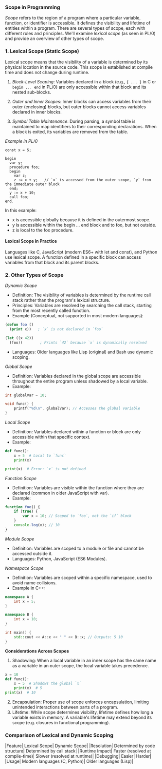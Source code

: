 
### Scope in Programming

*Scope* refers to the region of a program where a particular variable, function, or identifier is accessible.
It defines the visibility and lifetime of entities within a program. There are several types of scope, each
with different rules and principles. We'll examine *lexical scope* (as seen in PL/0) and provide an overview
of other types of scope.


### 1. Lexical Scope (Static Scope)

Lexical scope means that the visibility of a variable is determined by its physical location in the source code.
This scope is established at compile time and does not change during runtime.

1. *Block-Level Scoping*: Variables declared in a block (e.g., `{ ... }` in C or `begin ... end` in PL/0) are only
   accessible within that block and its nested sub-blocks.

2. *Outer and Inner Scopes*: Inner blocks can access variables from their outer (enclosing) blocks, but outer blocks
   cannot access variables declared in inner blocks.

3. *Symbol Table Maintenance*: During parsing, a symbol table is maintained to map identifiers to their corresponding
   declarations. When a block is exited, its variables are removed from the table.


*Example in PL/0*

```pl0
const x = 5;

begin
  var y;
  procedure foo;
  begin
    var z;
    z := x + y;   // `x` is accessed from the outer scope, `y` from the immediate outer block
  end;
  y := x + 10;
  call foo;
end.
```

In this example:
- x is accessible globally because it is defined in the outermost scope.
- y is accessible within the begin ... end block and to foo, but not outside.
- z is local to the foo procedure.


#### Lexical Scope in Practice

Languages like C, JavaScript (modern ES6+ with let and const), and Python use lexical scope. A function defined
in a specific block can access variables from that block and its parent blocks.


### 2. Other Types of Scope

*Dynamic Scope*
- Definition: The visibility of variables is determined by the runtime call stack rather than the program's lexical structure.
- Principles: Variables are resolved by searching the call stack, starting from the most recently called function.
- Example (Conceptual, not supported in most modern languages):

```lisp
(defun foo ()
  (print x))   ; `x` is not declared in `foo`

(let ((x 42))
  (foo))        ; Prints `42` because `x` is dynamically resolved
```

- Languages: Older languages like Lisp (original) and Bash use dynamic scoping.

*Global Scope*
- Definition: Variables declared in the global scope are accessible throughout the entire program unless shadowed by a local variable.
- Example:

```c
int globalVar = 10;

void func() {
    printf("%d\n", globalVar); // Accesses the global variable
}
```


*Local Scope*
- Definition: Variables declared within a function or block are only accessible within that specific context.
- Example:

```python
def func():
    x = 5  # Local to `func`
    print(x)

print(x)  # Error: `x` is not defined
```


*Function Scope*
- Definition: Variables are visible within the function where they are declared (common in older JavaScript with var).
- Example:

```javascript
function foo() {
    if (true) {
        var x = 10; // Scoped to `foo`, not the `if` block
    }
    console.log(x); // 10
}
```


*Module Scope*
- Definition: Variables are scoped to a module or file and cannot be accessed outside it.
- Languages: Python, JavaScript (ES6 Modules).

*Namespace Scope*
- Definition: Variables are scoped within a specific namespace, used to avoid name collisions.
- Example in C++:

```c++
namespace A {
    int x = 5;
}

namespace B {
    int x = 10;
}

int main() {
    std::cout << A::x << " " << B::x; // Outputs: 5 10
}
```

__Considerations Across Scopes__
1. Shadowing: When a local variable in an inner scope has the same name as a variable in an outer scope, the local variable takes precedence.

```python
x = 10
def func():
    x = 5  # Shadows the global `x`
    print(x)  # 5
print(x)  # 10
```

2. Encapsulation: Proper use of scope enforces encapsulation, limiting unintended interactions between parts of a program.
3. Lifetime: While scope determines visibility, lifetime defines how long a variable exists in memory. A variable's lifetime
   may extend beyond its scope (e.g. closures in functional programming).


### Comparison of Lexical and Dynamic Scoping

|Feature|	Lexical Scope|	Dynamic Scope|
|Resolution|	Determined by code structure|	Determined by call stack|
|Runtime Impact|	Faster (resolved at compile-time)|	Slower (resolved at runtime)|
|Debugging|	Easier|	Harder|
|Usage|	Modern languages (C, Python)|	Older languages (Lisp)|

